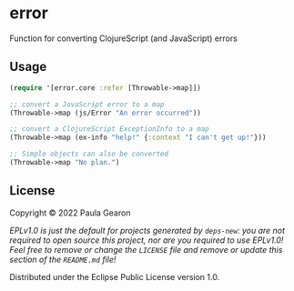 # error

Function for converting ClojureScript (and JavaScript) errors

## Usage

```clojure
(require '[error.core :refer [Throwable->map]])

;; convert a JavaScript error to a map
(Throwable->map (js/Error "An error occurred"))

;; convert a ClojureScript ExceptionInfo to a map
(Throwable->map (ex-info "help!" {:context "I can't get up!"}))

;; Simple objects can also be converted
(Throwable->map "No plan.")
```


## License

Copyright © 2022 Paula Gearon

_EPLv1.0 is just the default for projects generated by `deps-new`: you are not_
_required to open source this project, nor are you required to use EPLv1.0!_
_Feel free to remove or change the `LICENSE` file and remove or update this_
_section of the `README.md` file!_

Distributed under the Eclipse Public License version 1.0.
